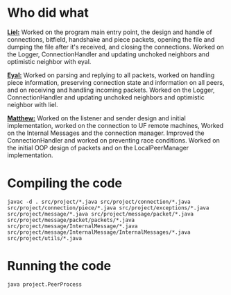 # Who did what
<b><u>Liel:</b></u> 
Worked on the program main entry point, the design and handle of connections,
bitfield, handshake and piece packets, opening the file and dumping the file after it's received, and closing the connections.
Worked on the Logger, ConnectionHandler and updating unchoked neighbors and optimistic neighbor with eyal.

<b><u>Eyal:</b></u>
Worked on parsing and replying to all packets, worked on handling piece information, preserving connection state and information on all peers,
and on receiving and handling incoming packets. 
Worked on the Logger, ConnectionHandler and updating unchoked neighbors and optimistic neighbor with liel.

<b><u>Matthew:</b></u>
Worked on the listener and sender design and initial implementation, worked on the connection to UF remote machines,
Worked on the Internal Messages and the connection manager. Improved the ConnectionHandler and worked on preventing race conditions.
Worked on the initial OOP design of packets and on the LocalPeerManager implementation.

# Compiling the code
```javac -d . src/project/*.java src/project/connection/*.java src/project/connection/piece/*.java src/project/exceptions/*.java src/project/message/*.java src/project/message/packet/*.java src/project/message/packet/packets/*.java src/project/message/InternalMessage/*.java src/project/message/InternalMessage/InternalMessages/*.java src/project/utils/*.java ```

# Running the code
```java project.PeerProcess```
